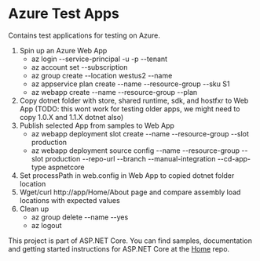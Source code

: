 Azure Test Apps
================

Contains test applications for testing on Azure.

1. Spin up an Azure Web App
   - az login --service-principal -u <something> -p <pass> --tenant <tenant>
   - az account set --subscription <subscription id>
   - az group create --location westus2 --name <group>
   - az appservice plan create --name <name> --resource-group <group> --sku S1
   - az webapp create --name <name> --resource-group <group> --plan <name>
2. Copy dotnet folder with store, shared runtime, sdk, and hostfxr to Web App (TODO: this wont work for testing older apps, we might need to copy 1.0.X and 1.1.X dotnet also)
3. Publish selected App from samples to Web App
   - az webapp deployment slot create --name <name> --resource-group <group> --slot production
   - az webapp deployment source config --name <name> --resource-group <group> --slot production --repo-url <url> --branch <branch> --manual-integration --cd-app-type aspnetcore
4. Set processPath in web.config in Web App to copied dotnet folder location
5. Wget/curl http://app/Home/About page and compare assembly load locations with expected values
6. Clean up
   - az group delete --name <group> --yes
   - az logout

This project is part of ASP.NET Core. You can find samples, documentation and getting started instructions for ASP.NET Core at the [Home](https://github.com/aspnet/home) repo.